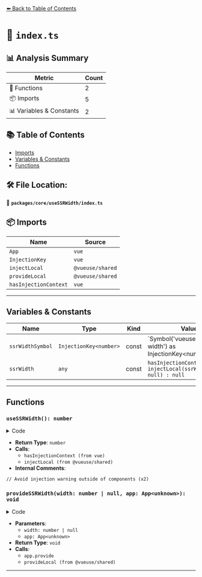 [⬅️ Back to Table of Contents](../../../index.md)

# 📄 `index.ts`

## 📊 Analysis Summary

| Metric | Count |
|--------|-------|
| 🔧 Functions | 2 |
| 📦 Imports | 5 |
| 📊 Variables & Constants | 2 |

## 📚 Table of Contents

- [Imports](#imports)
- [Variables & Constants](#variables-constants)
- [Functions](#functions)

## 🛠️ File Location:
📂 **`packages/core/useSSRWidth/index.ts`**

## 📦 Imports

| Name | Source |
|------|--------|
| `App` | `vue` |
| `InjectionKey` | `vue` |
| `injectLocal` | `@vueuse/shared` |
| `provideLocal` | `@vueuse/shared` |
| `hasInjectionContext` | `vue` |


---

## Variables & Constants

| Name | Type | Kind | Value | Exported |
|------|------|------|-------|----------|
| `ssrWidthSymbol` | `InjectionKey<number>` | const | `Symbol('vueuse-ssr-width') as InjectionKey<number | null>` | ✗ |
| `ssrWidth` | `any` | const | `hasInjectionContext() ? injectLocal(ssrWidthSymbol, null) : null` | ✗ |


---

## Functions

### `useSSRWidth(): number`

<details><summary>Code</summary>

```ts
export function useSSRWidth() {
  // Avoid injection warning outside of components
  const ssrWidth = hasInjectionContext() ? injectLocal(ssrWidthSymbol, null) : null
  return typeof ssrWidth === 'number' ? ssrWidth : undefined
}
```
</details>

- **Return Type**: `number`
- **Calls**:
  - `hasInjectionContext (from vue)`
  - `injectLocal (from @vueuse/shared)`
- **Internal Comments**:
```
// Avoid injection warning outside of components (x2)
```

### `provideSSRWidth(width: number | null, app: App<unknown>): void`

<details><summary>Code</summary>

```ts
export function provideSSRWidth(width: number | null, app?: App<unknown>) {
  if (app !== undefined) {
    app.provide(ssrWidthSymbol, width)
  }
  else {
    provideLocal(ssrWidthSymbol, width)
  }
}
```
</details>

- **Parameters**:
  - `width: number | null`
  - `app: App<unknown>`
- **Return Type**: `void`
- **Calls**:
  - `app.provide`
  - `provideLocal (from @vueuse/shared)`

---